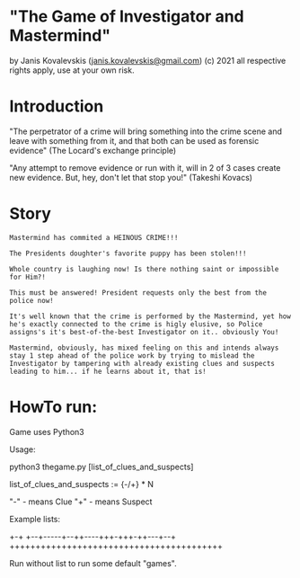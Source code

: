 # "The Game of Investigator and Mastermind"

by Janis Kovalevskis (janis.kovalevskis@gmail.com) (c) 2021
all respective rights apply, use at your own risk.

# Introduction

"The perpetrator of a crime will bring something into the crime scene and leave with something from it, 
	and that both can be used as forensic evidence" (The Locard's exchange principle)


"Any attempt to remove evidence or run with it, will in 2 of 3 cases create new evidence. But, hey, don't let that stop you!" (Takeshi Kovacs)

# Story

	Mastermind has commited a HEINOUS CRIME!!! 

	The Presidents doughter's favorite puppy has been stolen!!! 

	Whole country is laughing now! Is there nothing saint or impossible for Him?! 

	This must be answered! President requests only the best from the police now!

	It's well known that the crime is performed by the Mastermind, yet how he's exactly connected to the crime is higly elusive, so Police assigns's it's best-of-the-best Investigator on it.. obviously You!

	Mastermind, obviously, has mixed feeling on this and intends always stay 1 step ahead of the police work by trying to mislead the Investigator by tampering with already existing clues and suspects leading to him... if he learns about it, that is!	


# HowTo run:

Game uses Python3

Usage:

python3 thegame.py [list_of_clues_and_suspects]

list_of_clues_and_suspects := {-/+} * N

 "-" - means Clue
 "+" - means Suspect

Example lists:

+-+
+--+-----+--++----+++-+++-++---+--+
+++++++++++++++++++++++++++++++++++++++++

Run without list to run some default "games".

